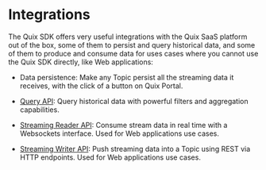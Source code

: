 # Integrations

The Quix SDK offers very useful integrations with the Quix SaaS platform
out of the box, some of them to persist and query historical data, and
some of them to produce and consume data for uses cases where you cannot
use the Quix SDK directly, like Web applications:

  - Data persistence: Make any Topic persist all the streaming data it
    receives, with the click of a button on Quix Portal.

  - [Query API](#apis::data-catalogue-api/intro.md): Query historical
    data with powerful filters and aggregation capabilities.

  - [Streaming Reader API](#apis::streaming-reader-api/intro.md):
    Consume stream data in real time with a Websockets interface. Used
    for Web applications use cases.

  - [Streaming Writer API](#apis::streaming-writer-api/intro.md): Push
    streaming data into a Topic using REST via HTTP endpoints. Used for
    Web applications use cases.
